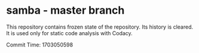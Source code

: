 # samba - master branch

This repository contains frozen state of the repository.
Its history is cleared. It is used only for static code
analysis with Codacy.

Commit Time: 1703050598